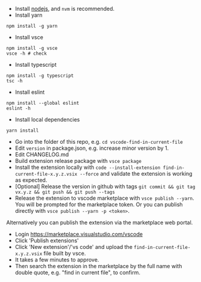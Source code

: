 * Install [nodejs](https://nodejs.org/en/download/package-manager/), and `nvm` is recommended.
* Install yarn
```
npm install -g yarn
```
* Install vsce
```
npm install -g vsce
vsce -h # check
```
* Install typescript
```
npm install -g typescript
tsc -h
```
* Install eslint
```
npm install --global eslint
eslint -h
```
* Install local dependencies
```
yarn install
```
* Go into the folder of this repo, e.g. `cd vscode-find-in-current-file`
* Edit `version` in package.json, e.g. increase minor version by 1.
* Edit CHANGELOG.md
* Build extension release package with `vsce package`
* Install the extension locally with `code --install-extension find-in-current-file-x.y.z.vsix --force` and validate the extension is working as expected.
* [Optional] Release the version in github with tags `git commit && git tag vx.y.z && git push && git push --tags`
* Release the extension to vscode marketplace with `vsce publish --yarn`. You will be prompted for the marketplace token. Or you can publish directly with `vsce publish --yarn -p <token>`.

Alternatively you can publish the extension via the marketplace web portal.
* Login https://marketplace.visualstudio.com/vscode
* Click 'Publish extensions' 
* Click 'New extension'/'vs code' and upload the `find-in-current-file-x.y.z.vsix` file built by vsce.
* It takes a few minutes to approve.
* Then search the extension in the marketplace by the full name with double quote, e.g. "find in current file", to confirm.
